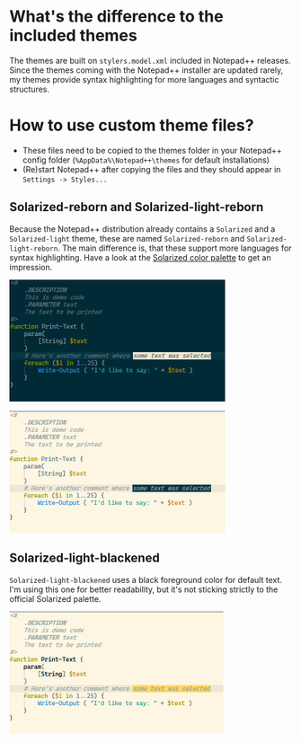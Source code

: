 # What's the difference to the included themes
The themes are built on `stylers.model.xml` included in Notepad++ releases. Since the themes coming with the Notepad++ installer are updated rarely, my themes provide syntax highlighting for more languages and syntactic structures.

# How to use custom theme files?
- These files need to be copied to the themes folder in your Notepad++ config folder (`%AppData%\Notepad++\themes` for default installations)
- (Re)start Notepad++ after copying the files and they should appear in `Settings -> Styles...`

## Solarized-reborn and Solarized-light-reborn
Because the Notepad++ distribution already contains a `Solarized` and a `Solarized-light` theme, 
these are named `Solarized-reborn` and `Solarized-light-reborn`.
The main difference is, that these support more languages for syntax highlighting. 
Have a look at the [Solarized color palette](https://ethanschoonover.com/solarized/) to get an impression.

![PowerShell in Solarized-reborn](../docs/images/solarized_reborn.png)

![PowerShell in Solarized-light-reborn](../docs/images/solarized_light_reborn.png)

## Solarized-light-blackened
`Solarized-light-blackened` uses a black foreground color for default text. 
I'm using this one for better readability, but it's not sticking strictly to the official Solarized palette.

![PowerShell in Solarized-blackened](../docs/images/solarized_light_blackened.png)